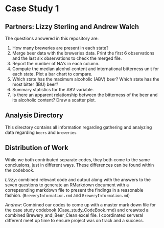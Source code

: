 # Case Study 1  
## Partners: Lizzy Sterling and Andrew Walch  
The questions answered in this repository are:  
1. How many breweries are present in each state?  
2. Merge beer data with the breweries data. Print the first 6 observations and the last six observations to check the merged file.   
3. Report the number of NA's in each column.  
4. Compute the median alcohol content and international bitterness unit for each state. Plot
a bar chart to compare.  
5. Which state has the maximum alcoholic (ABV) beer? Which state has the most bitter (IBU) beer?  
6. Summary statistics for the ABV variable.  
7. Is there an apparent relationship between the bitterness of the beer and its alcoholic content? Draw a scatter plot.  

## Analysis Directory  
This directory contains all information regarding gathering and analyzing data regarding `beers` and `breweries`

## Distribution of Work  
While we both contributed separate codes, they both come to the same conclusions, just in different ways. These differences can be found within the codebook.  

*Lizzy*: combined relevant code and output along with the answers to the seven questions to generate an RMarkdown document with a correpsonding markdown file to present the findings in a reasonable fashion. (`BreweryInformation.rmd` and `BreweryInformation.md`)


*Andrew*: Combined our codes to come up with a master mark down file for the case study codebook (Case_study_CodeBook.rmd) and creawted a combined Brewery_and_Beer_Clean excel file. I coordinated serveral different meet up time to ensure project was on track and a success.


